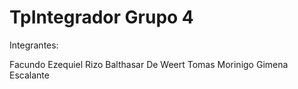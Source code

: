# TpIntegrador Grupo 4

Integrantes:

Facundo Ezequiel Rizo
Balthasar De Weert
Tomas Morinigo
Gimena Escalante
